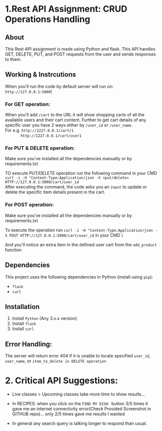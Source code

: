# 1.Rest API Assignment: CRUD Operations Handling 
## 

## About

This Rest API assignment is made using Python and flask.
This API handles GET, DELETE, PUT, and POST requests from the user and sends responses to them.


 
## Working & Instrcutions

When you'll run the code by default server will run on: `http://127.0.0.1:5000`\

### For GET  operation:
When you'll add `/cart` to the URL it will show shopping carts of all the available users and their cart content. Further to get cart details of any specific user you have 2 ways either by `/user_id` or `/user_name`.\
For e.g. `http://1227.0.0.1/cart/1`\
&nbsp; &nbsp; &nbsp; &nbsp; &nbsp; &nbsp; &nbsp;`http://1227.0.0.1/cart/user1`

### For PUT & DELETE operation:
Make sure you've installed all the dependencies manually or by requirements.txt 

TO execute PUT/DELETE operation run the following command in your CMD    `curl -i -H "Content-Type:Application/json -X <put/delete> HTTP://127.0.0.1:5000/cart/user_id`\
After executing the command, the code asks you an `input` to update or delete the specific item details present in the cart.

### For POST operation:
Make sure you've installed all the dependencies manually or by requirements.txt

To execute the operation run `curl -i -H "Content-Type:Application/json -X POST HTTP://127.0.0.1:5000/cart/user_id` in your CMD \

And you'll notice an extra item in the defined user cart from the `add_product` function

## Dependencies

This project uses the following dependencies in Python (install using `pip`):

* `flask`
* `curl`

## Installation

1. Install `Python` (Any 3.x.x version)
2. Install `flask`
3. Install `curl` 
	
## Error Handling:
The server will return error 404 if it is unable to locate specified `user_id`, `user_name`, or `item_to_delete in DELETE operation`

#

# 2. Critical API Suggestions:

* Live classes > Upcoming classes take more time to show results...
* In RECIPES: when you click on the `FIND MY DISH ` button 3/5 times it gave me an internet connectivity error(Check Provided Screenshot in GITHUB repo)... only 2/5 times gave me results I wanted

* In general any search query is talking longer to respond than usual.

